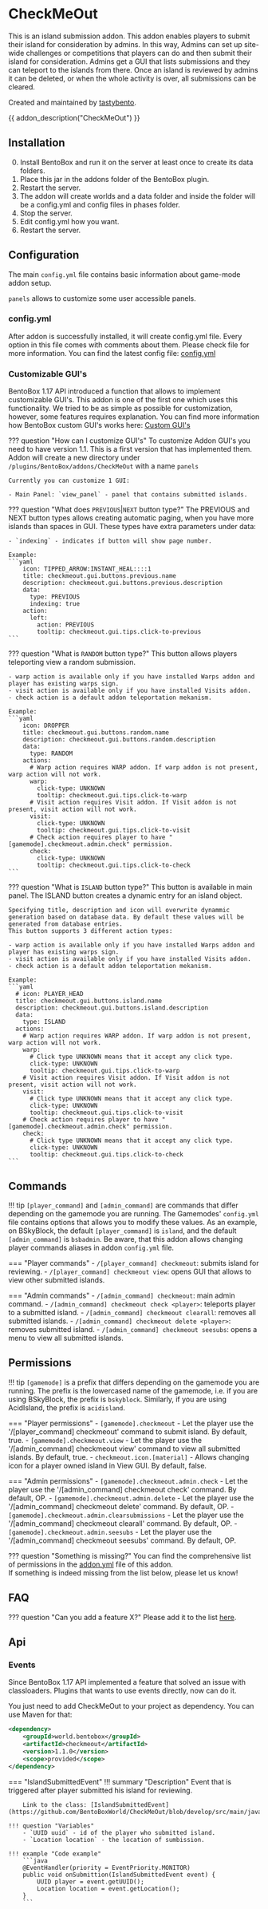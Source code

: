 # CheckMeOut

This is an island submission addon. This addon enables players to submit their island for consideration by admins. In this way, Admins can set up site-wide challenges or competitions that players can do and then submit their island for consideration. Admins get a GUI that lists submissions and they can teleport to the islands from there. Once an island is reviewed by admins it can be deleted, or when the whole activity is over, all submissions can be cleared.

Created and maintained by [tastybento](https://github.com/tastybento).

{{ addon_description("CheckMeOut") }}


## Installation

0. Install BentoBox and run it on the server at least once to create its data folders.
1. Place this jar in the addons folder of the BentoBox plugin.
2. Restart the server.
3. The addon will create worlds and a data folder and inside the folder will be a config.yml and config files in phases folder.
4. Stop the server.
5. Edit config.yml how you want.
7. Restart the server.

## Configuration

The main `config.yml` file contains basic information about game-mode addon setup.

`panels` allows to customize some user accessible panels.


### config.yml

After addon is successfully installed, it will create config.yml file. Every option in this file comes with comments about them. Please check file for more information.
You can find the latest config file: [config.yml](https://github.com/BentoBoxWorld/CheckMeOut/blob/develop/src/main/resources/config.yml)

### Customizable GUI's

BentoBox 1.17 API introduced a function that allows to implement customizable GUI's. This addon is one of the first one which uses this functionality. We tried to be as simple as possible for customization, however, some features requires explanation.
You can find more information how BentoBox custom GUI's works here: [Custom GUI's](/en/latest/Tutorials/generic/Customizable-GUI/)

??? question "How can I customize GUI's"
    To customize Addon GUI's you need to have version 1.1. This is a first version that has implemented them. Addon will create a new directory under `/plugins/BentoBox/addons/CheckMeOut` with a name `panels`

    Currently you can customize 1 GUI:

    - Main Panel: `view_panel` - panel that contains submitted islands.

??? question "What does `PREVIOUS`|`NEXT` button type?"
    The PREVIOUS and NEXT button types allows creating automatic paging, when you have more islands than spaces in GUI.
    These types have extra parameters under data:

    - `indexing` - indicates if button will show page number.

    Example: 
    ```yaml
        icon: TIPPED_ARROW:INSTANT_HEAL::::1
        title: checkmeout.gui.buttons.previous.name
        description: checkmeout.gui.buttons.previous.description
        data:
          type: PREVIOUS
          indexing: true
        action:
          left:
            action: PREVIOUS
            tooltip: checkmeout.gui.tips.click-to-previous
    ```

??? question "What is `RANDOM` button type?"
    This button allows players teleporting view a random submission.
    
    - warp action is available only if you have installed Warps addon and player has existing warps sign.
    - visit action is available only if you have installed Visits addon.
    - check action is a default addon teleportation mekanism.

    Example: 
    ```yaml
        icon: DROPPER
        title: checkmeout.gui.buttons.random.name
        description: checkmeout.gui.buttons.random.description
        data:
          type: RANDOM
        actions:
          # Warp action requires WARP addon. If warp addon is not present, warp action will not work.
          warp:
            click-type: UNKNOWN
            tooltip: checkmeout.gui.tips.click-to-warp
          # Visit action requires Visit addon. If Visit addon is not present, visit action will not work.
          visit:
            click-type: UNKNOWN
            tooltip: checkmeout.gui.tips.click-to-visit
          # Check action requires player to have "[gamemode].checkmeout.admin.check" permission.
          check:
            click-type: UNKNOWN
            tooltip: checkmeout.gui.tips.click-to-check
    ```

??? question "What is `ISLAND` button type?"
    This button is available in main panel.
    The ISLAND button creates a dynamic entry for an island object.

    Specifying title, description and icon will overwrite dynammic generation based on database data. By default these values will be generated from database entries.
    This button supports 3 different action types:

    - warp action is available only if you have installed Warps addon and player has existing warps sign.
    - visit action is available only if you have installed Visits addon.
    - check action is a default addon teleportation mekanism.

    Example: 
    ```yaml
      # icon: PLAYER_HEAD
      title: checkmeout.gui.buttons.island.name
      description: checkmeout.gui.buttons.island.description
      data:
        type: ISLAND
      actions:
        # Warp action requires WARP addon. If warp addon is not present, warp action will not work.
        warp:
          # Click type UNKNOWN means that it accept any click type.
          click-type: UNKNOWN
          tooltip: checkmeout.gui.tips.click-to-warp
        # Visit action requires Visit addon. If Visit addon is not present, visit action will not work.
        visit:
          # Click type UNKNOWN means that it accept any click type.
          click-type: UNKNOWN
          tooltip: checkmeout.gui.tips.click-to-visit
        # Check action requires player to have "[gamemode].checkmeout.admin.check" permission.
        check:
          # Click type UNKNOWN means that it accept any click type.
          click-type: UNKNOWN
          tooltip: checkmeout.gui.tips.click-to-check
    ```

## Commands

!!! tip
    `[player_command]` and `[admin_command]` are commands that differ depending on the gamemode you are running.
    The Gamemodes' `config.yml` file contains options that allows you to modify these values.
    As an example, on BSkyBlock, the default `[player_command]` is `island`, and the default `[admin_command]` is `bsbadmin`.
    Be aware, that this addon allows changing player commands aliases in addon `config.yml` file. 

=== "Player commands"
    - `/[player_command] checkmeout`: submits island for reviewing.
    - `/[player_command] checkmeout view`: opens GUI that allows to view other submitted islands.

=== "Admin commands"
    - `/[admin_command] checkmeout`: main admin command.
    - `/[admin_command] checkmeout check <player>`: teleports player to a submitted island.
    - `/[admin_command] checkmeout clearall`: removes all submitted islands.
    - `/[admin_command] checkmeout delete <player>`: removes <player> submitted island.
    - `/[admin_command] checkmeout seesubs`: opens a menu to view all submitted islands.


## Permissions

!!! tip
    `[gamemode]` is a prefix that differs depending on the gamemode you are running.
    The prefix is the lowercased name of the gamemode, i.e. if you are using BSkyBlock, the prefix is `bskyblock`.
    Similarly, if you are using AcidIsland, the prefix is `acidisland`.

=== "Player permissions"
    - `[gamemode].checkmeout` - Let the player use the '/[player_command] checkmeout' command to submit island. By default, true.
    - `[gamemode].checkmeout.view` - Let the player use the '/[admin_command] checkmeout view' command to view all submitted islands. By default, true.
    - `checkmeout.icon.[material]` - Allows changing icon for a player owned island in View GUI. By default, false.

=== "Admin permissions"
    - `[gamemode].checkmeout.admin.check` - Let the player use the '/[admin_command] checkmeout check' command. By default, OP.
    - `[gamemode].checkmeout.admin.delete` - Let the player use the '/[admin_command] checkmeout delete' command. By default, OP.
    - `[gamemode].checkmeout.admin.clearsubmissions` - Let the player use the '/[admin_command] checkmeout clearall' command. By default, OP.
    - `[gamemode].checkmeout.admin.seesubs` - Let the player use the '/[admin_command] checkmeout seesubs' command. By default, OP.
    
??? question "Something is missing?"
    You can find the comprehensive list of permissions in the [addon.yml](https://github.com/BentoBoxWorld/Visit/blob/develop/src/main/resources/addon.yml) file of this addon.  
    If something is indeed missing from the list below, please let us know!

## FAQ

??? question "Can you add a feature X?"
    Please add it to the list [here](https://github.com/BentoBoxWorld/CheckMeOut/issues).

## Api

### Events

Since BentoBox 1.17 API implemented a feature that solved an issue with classloaders. Plugins that wants to use events directly, now can do it.

You just need to add CheckMeOut to your project as dependency. You can use Maven for that:

```xml
<dependency>
    <groupId>world.bentobox</groupId>
    <artifactId>checkmeout</artifactId>
    <version>1.1.0</version>
    <scope>provided</scope>
</dependency>
```

=== "IslandSubmittedEvent"
    !!! summary "Description"
        Event that is triggered after player submitted his island for reviewing.

        Link to the class: [IslandSubmittedEvent](https://github.com/BentoBoxWorld/CheckMeOut/blob/develop/src/main/java/world/bentobox/checkmeout/events/IslandSubmittedEvent.java)

    !!! question "Variables"
        - `UUID uuid` - id of the player who submitted island.
        - `Location location` - the location of sumbission.
 
    !!! example "Code example"
        ```java
        @EventHandler(priority = EventPriority.MONITOR)
        public void onSubmittion(IslandSubmittedEvent event) {
            UUID player = event.getUUID();
            Location location = event.getLocation();
        }
        ```
